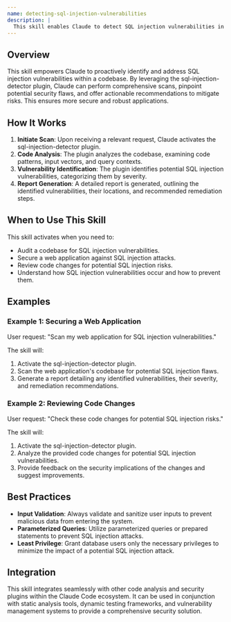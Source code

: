 ```yaml
---
name: detecting-sql-injection-vulnerabilities
description: |
  This skill enables Claude to detect SQL injection vulnerabilities in code. It uses the sql-injection-detector plugin to analyze codebases, identify potential SQL injection flaws, and provide remediation guidance. Use this skill when the user asks to find SQL injection vulnerabilities, scan for SQL injection, or check code for SQL injection risks. The skill is triggered by phrases like "detect SQL injection", "scan for SQLi", or "check for SQL injection vulnerabilities".
---
```


## Overview

This skill empowers Claude to proactively identify and address SQL injection vulnerabilities within a codebase. By leveraging the sql-injection-detector plugin, Claude can perform comprehensive scans, pinpoint potential security flaws, and offer actionable recommendations to mitigate risks. This ensures more secure and robust applications.

## How It Works

1. **Initiate Scan**: Upon receiving a relevant request, Claude activates the sql-injection-detector plugin.
2. **Code Analysis**: The plugin analyzes the codebase, examining code patterns, input vectors, and query contexts.
3. **Vulnerability Identification**: The plugin identifies potential SQL injection vulnerabilities, categorizing them by severity.
4. **Report Generation**: A detailed report is generated, outlining the identified vulnerabilities, their locations, and recommended remediation steps.

## When to Use This Skill

This skill activates when you need to:
- Audit a codebase for SQL injection vulnerabilities.
- Secure a web application against SQL injection attacks.
- Review code changes for potential SQL injection risks.
- Understand how SQL injection vulnerabilities occur and how to prevent them.

## Examples

### Example 1: Securing a Web Application

User request: "Scan my web application for SQL injection vulnerabilities."

The skill will:
1. Activate the sql-injection-detector plugin.
2. Scan the web application's codebase for potential SQL injection flaws.
3. Generate a report detailing any identified vulnerabilities, their severity, and remediation recommendations.

### Example 2: Reviewing Code Changes

User request: "Check these code changes for potential SQL injection risks."

The skill will:
1. Activate the sql-injection-detector plugin.
2. Analyze the provided code changes for potential SQL injection vulnerabilities.
3. Provide feedback on the security implications of the changes and suggest improvements.

## Best Practices

- **Input Validation**: Always validate and sanitize user inputs to prevent malicious data from entering the system.
- **Parameterized Queries**: Utilize parameterized queries or prepared statements to prevent SQL injection attacks.
- **Least Privilege**: Grant database users only the necessary privileges to minimize the impact of a potential SQL injection attack.

## Integration

This skill integrates seamlessly with other code analysis and security plugins within the Claude Code ecosystem. It can be used in conjunction with static analysis tools, dynamic testing frameworks, and vulnerability management systems to provide a comprehensive security solution.